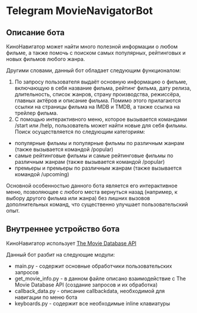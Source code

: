 # Telegram MovieNavigatorBot #

## Описание бота ##

КиноНавигатор может найти много полезной информации о любом фильме, а также помочь с поиском самых популярных, рейтинговых и новых фильмов любого жанра. 

Другими словами, данный бот обладает следующим функционалом:
1. По запросу пользователя выдаёт основную информацию о фильме, включающую в себя название фильма, рейтинг фильма, дату релиза, длительность, список жанров, страну производства, режиссёра, главных актёров и описание фильма. 
Помимо этого прилагаются ссылки на страницы фильма на IMDB и TMDB, а также ссылка на трейлер фильма.
2. С помощью интерактивного меню, которое вызывается командами /start или /help, пользователь может найти новые для себя фильмы. Поиск осуществляется по следующим категориям:
- популярные фильмы и популярные фильмы по различным жанрам (также вызывается командой /popular)
- самые рейтинговые фильмы и самые рейтинговые фильмы по различным жанрам (также вызывается командой /popular)
- премьеры и премьеры по различным жанрам (также вызывается командой /upcoming)

Основной особенностью данного бота является его интерактивное меню, позволяющее с любого места вернуться назад (например, к выбору другого фильма или жанра) без лишних вызовов дополнительных команд, что существенно улучшает пользовательский опыт. 

## Внутреннее устройство бота ##

КиноНавигатор использует [The Movie Database API](https://developers.themoviedb.org/3/getting-started/introduction)

Данный бот разбит на следующие модули:
- main.py - содержит основные обработчики пользовательских запросов
- get_movie_info.py - в данном файле описано взаимодействие с The Movie Database API (создание запросов и их обработка)
- callback_data.py - описание callbackdata, необходимой для навигации по меню бота
- keyboards.py - содержит все необходимые inline клавиатуры
